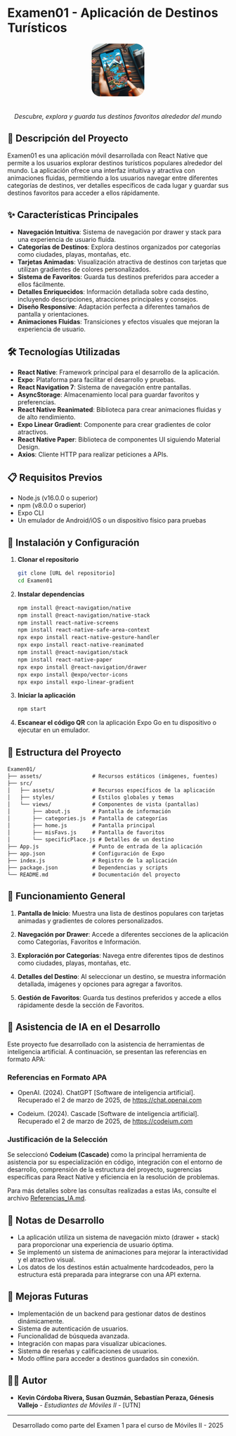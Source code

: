 # Examen01 - Aplicación de Destinos Turísticos

<div align="center">
  <img src="./src/assets/icon/icon.jpg" alt="Examen01 Logo" width="120" height="120" style="border-radius: 20px; margin-bottom: 20px;"/>
  <p><em>Descubre, explora y guarda tus destinos favoritos alrededor del mundo</em></p>
</div>

## 📱 Descripción del Proyecto

Examen01 es una aplicación móvil desarrollada con React Native que permite a los usuarios explorar destinos turísticos populares alrededor del mundo. La aplicación ofrece una interfaz intuitiva y atractiva con animaciones fluidas, permitiendo a los usuarios navegar entre diferentes categorías de destinos, ver detalles específicos de cada lugar y guardar sus destinos favoritos para acceder a ellos rápidamente.

## ✨ Características Principales

- **Navegación Intuitiva**: Sistema de navegación por drawer y stack para una experiencia de usuario fluida.
- **Categorías de Destinos**: Explora destinos organizados por categorías como ciudades, playas, montañas, etc.
- **Tarjetas Animadas**: Visualización atractiva de destinos con tarjetas que utilizan gradientes de colores personalizados.
- **Sistema de Favoritos**: Guarda tus destinos preferidos para acceder a ellos fácilmente.
- **Detalles Enriquecidos**: Información detallada sobre cada destino, incluyendo descripciones, atracciones principales y consejos.
- **Diseño Responsive**: Adaptación perfecta a diferentes tamaños de pantalla y orientaciones.
- **Animaciones Fluidas**: Transiciones y efectos visuales que mejoran la experiencia de usuario.

## 🛠️ Tecnologías Utilizadas

- **React Native**: Framework principal para el desarrollo de la aplicación.
- **Expo**: Plataforma para facilitar el desarrollo y pruebas.
- **React Navigation 7**: Sistema de navegación entre pantallas.
- **AsyncStorage**: Almacenamiento local para guardar favoritos y preferencias.
- **React Native Reanimated**: Biblioteca para crear animaciones fluidas y de alto rendimiento.
- **Expo Linear Gradient**: Componente para crear gradientes de color atractivos.
- **React Native Paper**: Biblioteca de componentes UI siguiendo Material Design.
- **Axios**: Cliente HTTP para realizar peticiones a APIs.

## 📋 Requisitos Previos

- Node.js (v16.0.0 o superior)
- npm (v8.0.0 o superior)
- Expo CLI
- Un emulador de Android/iOS o un dispositivo físico para pruebas

## 🚀 Instalación y Configuración

1. **Clonar el repositorio**
   ```bash
   git clone [URL del repositorio]
   cd Examen01
   ```

2. **Instalar dependencias**
   ```bash
   npm install @react-navigation/native
   npm install @react-navigation/native-stack
   npm install react-native-screens
   npm install react-native-safe-area-context
   npx expo install react-native-gesture-handler
   npx expo install react-native-reanimated
   npm install @react-navigation/stack
   npm install react-native-paper
   npx expo install @react-navigation/drawer 
   npx expo install @expo/vector-icons
   npx expo install expo-linear-gradient
   ```

3. **Iniciar la aplicación**
   ```bash
   npm start
   ```

4. **Escanear el código QR** con la aplicación Expo Go en tu dispositivo o ejecutar en un emulador.

## 📱 Estructura del Proyecto

```
Examen01/
├── assets/                # Recursos estáticos (imágenes, fuentes)
├── src/
│   ├── assets/            # Recursos específicos de la aplicación
│   ├── styles/            # Estilos globales y temas
│   └── views/             # Componentes de vista (pantallas)
│       ├── about.js       # Pantalla de información
│       ├── categories.js  # Pantalla de categorías
│       ├── home.js        # Pantalla principal
│       ├── misFavs.js     # Pantalla de favoritos
│       └── specificPlace.js # Detalles de un destino
├── App.js                 # Punto de entrada de la aplicación
├── app.json               # Configuración de Expo
├── index.js               # Registro de la aplicación
├── package.json           # Dependencias y scripts
└── README.md              # Documentación del proyecto
```

## 📲 Funcionamiento General

1. **Pantalla de Inicio**: Muestra una lista de destinos populares con tarjetas animadas y gradientes de colores personalizados.

2. **Navegación por Drawer**: Accede a diferentes secciones de la aplicación como Categorías, Favoritos e Información.

3. **Exploración por Categorías**: Navega entre diferentes tipos de destinos como ciudades, playas, montañas, etc.

4. **Detalles del Destino**: Al seleccionar un destino, se muestra información detallada, imágenes y opciones para agregar a favoritos.

5. **Gestión de Favoritos**: Guarda tus destinos preferidos y accede a ellos rápidamente desde la sección de Favoritos.

## 🧠 Asistencia de IA en el Desarrollo

Este proyecto fue desarrollado con la asistencia de herramientas de inteligencia artificial. A continuación, se presentan las referencias en formato APA:

### Referencias en Formato APA

- OpenAI. (2024). ChatGPT [Software de inteligencia artificial]. Recuperado el 2 de marzo de 2025, de https://chat.openai.com

- Codeium. (2024). Cascade [Software de inteligencia artificial]. Recuperado el 2 de marzo de 2025, de https://codeium.com

### Justificación de la Selección

Se seleccionó **Codeium (Cascade)** como la principal herramienta de asistencia por su especialización en código, integración con el entorno de desarrollo, comprensión de la estructura del proyecto, sugerencias específicas para React Native y eficiencia en la resolución de problemas.

Para más detalles sobre las consultas realizadas a estas IAs, consulte el archivo [Referencias_IA.md](./Referencias_IA.md).

## 📝 Notas de Desarrollo

- La aplicación utiliza un sistema de navegación mixto (drawer + stack) para proporcionar una experiencia de usuario óptima.
- Se implementó un sistema de animaciones para mejorar la interactividad y el atractivo visual.
- Los datos de los destinos están actualmente hardcodeados, pero la estructura está preparada para integrarse con una API externa.

## 🔮 Mejoras Futuras

- Implementación de un backend para gestionar datos de destinos dinámicamente.
- Sistema de autenticación de usuarios.
- Funcionalidad de búsqueda avanzada.
- Integración con mapas para visualizar ubicaciones.
- Sistema de reseñas y calificaciones de usuarios.
- Modo offline para acceder a destinos guardados sin conexión.

## 👨‍💻 Autor

- **Kevin Córdoba Rivera, Susan Guzmán, Sebastían Peraza, Génesis Vallejo** - *Estudiantes de Móviles II* - [UTN]

---

<div align="center">
  <p>Desarrollado como parte del Examen 1 para el curso de Móviles II - 2025</p>
</div>

